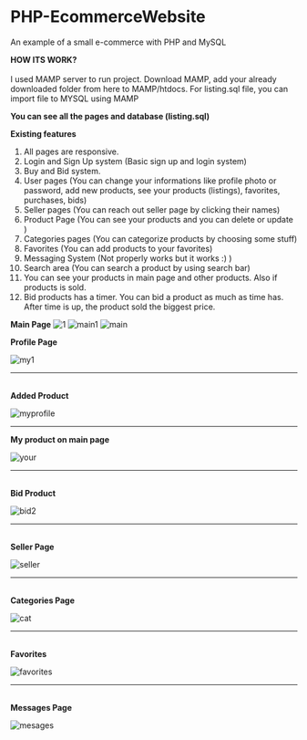 # PHP-EcommerceWebsite
 An example of a small e-commerce with PHP and MySQL
 
  <b>HOW ITS WORK?</b><br><br>
  I used MAMP server to run project. Download MAMP, add your already downloaded folder from here to MAMP/htdocs. For listing.sql file, you can import file to MYSQL using MAMP 
 
 <b>You can see all the pages and database (listing.sql)</b>
 
 <b>Existing features</b>
   
 1. All pages are responsive.
 2. Login and Sign Up system (Basic sign up and login system)
 3. Buy and Bid system.
 3. User pages (You can change your informations like profile photo or password, add new products, see your products (listings), favorites, purchases, bids)
 4. Seller pages (You can reach out seller page by clicking their names)
 5. Product Page (You can see your products and you can delete or update )
 5. Categories pages (You can categorize products by choosing some stuff)
 6. Favorites (You can add products to your favorites)
 7. Messaging System (Not properly works but it works :) )
 8. Search area (You can search a product by using search bar)
 9. You can see your products in main page and other products. Also if products is sold.
 10. Bid products has a timer. You can bid a product as much as time has. After time is up, the product sold the biggest price.

<b>Main Page</b>
![1](https://user-images.githubusercontent.com/70773825/227023443-ed502a10-9e6a-48f9-816a-dea8571d2c3f.png)
![main1](https://user-images.githubusercontent.com/70773825/227026488-00b1d67c-d7ff-48a9-8d3f-35008b926724.png)
![main](https://user-images.githubusercontent.com/70773825/227026509-88acd51b-d8bc-439f-a04e-72abb7d9a08e.png)
<br>

<b>Profile Page</b>

![my1](https://user-images.githubusercontent.com/70773825/227026025-6da172df-fb53-479b-9e4e-eec6ca93a3d5.png)

<hr>
<br>
<b>Added Product</b>

![myprofile](https://user-images.githubusercontent.com/70773825/227026225-943ef4c8-2a68-4126-bc72-9f7c1b2925cb.png)
<hr>
<b>My product on main page</b>

![your](https://user-images.githubusercontent.com/70773825/227026903-c8174c99-33d2-4ec8-adb7-287c12e0d545.png)
<hr>
<br>
<b>Bid Product</b>

![bid2](https://user-images.githubusercontent.com/70773825/227027078-69e5f269-02ea-4f29-a813-ba3018fea762.png)
<hr>
<br>
<b>Seller Page</b>

![seller](https://user-images.githubusercontent.com/70773825/227027156-26006709-07d9-4525-b0eb-f149cf8441eb.png)
<hr>
<br>
<b>Categories Page</b>

![cat](https://user-images.githubusercontent.com/70773825/227027240-9b51e053-aa9c-4d80-9194-a752f643101e.png)
<hr>
<br>
<b>Favorites</b>

![favorites](https://user-images.githubusercontent.com/70773825/227027421-9b910d76-1d44-43c5-92c8-e94a8d396b51.png)
<hr>
<br>
<b>Messages Page</b>

![mesages](https://user-images.githubusercontent.com/70773825/227028278-5144f8bd-81c1-415c-b0f6-970f4f12d026.png)
